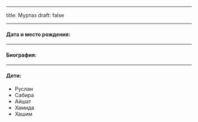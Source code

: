 
---
title: Муртаз
draft: false

---
#### Дата и место рождения:

---
#### Биография:


---
#### Дети:
- Руслан
- Сабира
- Айшат
- Хамида
- Хашим